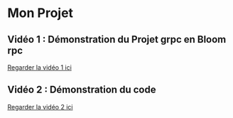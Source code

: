 # Mon Projet

## Vidéo 1 : Démonstration du Projet grpc en Bloom rpc
[Regarder la vidéo 1 ici](https://drive.google.com/file/d/1zp5A8712BwHvyHVlkH9uBS4_HlmvA06q/view?usp=sharing)

## Vidéo 2 : Démonstration du code 
[Regarder la vidéo 2 ici](https://drive.google.com/file/d/1Qfn0U9aiKRkfJ1SGBLdeO1VCiO3IMwx4/view?usp=sharing)
